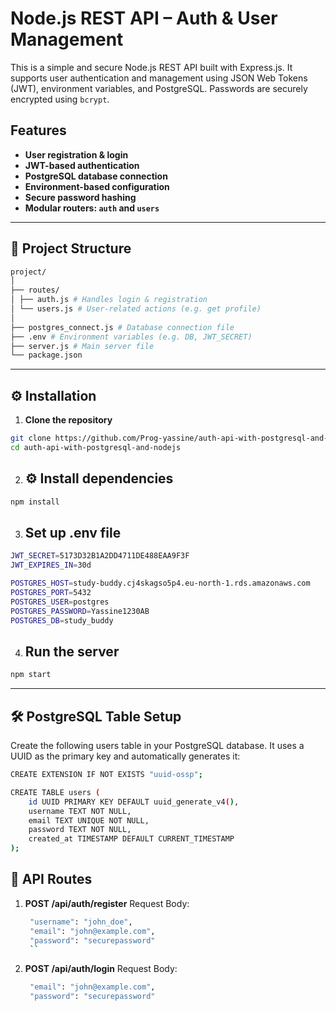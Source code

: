 # Node.js REST API – Auth & User Management

This is a simple and secure Node.js REST API built with Express.js. It supports user authentication and management using JSON Web Tokens (JWT), environment variables, and PostgreSQL. Passwords are securely encrypted using `bcrypt`.

## Features

- **User registration & login**
- **JWT-based authentication**
- **PostgreSQL database connection**
- **Environment-based configuration**
- **Secure password hashing**
- **Modular routers: `auth` and `users`**

---

## 📁 Project Structure
```bash
project/
│
├── routes/
│ ├── auth.js # Handles login & registration
│ └── users.js # User-related actions (e.g. get profile)
│
├── postgres_connect.js # Database connection file
├── .env # Environment variables (e.g. DB, JWT_SECRET)
├── server.js # Main server file
└── package.json
```

---

## ⚙️ Installation

1. **Clone the repository**
```bash
git clone https://github.com/Prog-yassine/auth-api-with-postgresql-and-nodejs.git
cd auth-api-with-postgresql-and-nodejs
```

2. ## ⚙️ Install dependencies
```bash
npm install
```

3. ## Set up .env file
```bash
JWT_SECRET=5173D32B1A2DD4711DE488EAA9F3F
JWT_EXPIRES_IN=30d

POSTGRES_HOST=study-buddy.cj4skagso5p4.eu-north-1.rds.amazonaws.com
POSTGRES_PORT=5432
POSTGRES_USER=postgres
POSTGRES_PASSWORD=Yassine1230AB
POSTGRES_DB=study_buddy
```

4. ## Run the server
```bash
npm start
```

---

## 🛠️ PostgreSQL Table Setup
Create the following users table in your PostgreSQL database. It uses a UUID as the primary key and automatically generates it:
```bash
CREATE EXTENSION IF NOT EXISTS "uuid-ossp";

CREATE TABLE users (
    id UUID PRIMARY KEY DEFAULT uuid_generate_v4(),
    username TEXT NOT NULL,
    email TEXT UNIQUE NOT NULL,
    password TEXT NOT NULL,
    created_at TIMESTAMP DEFAULT CURRENT_TIMESTAMP
);
```

## 🔐 API Routes
1. **POST /api/auth/register**
   Request Body:
   ```bash
    "username": "john_doe",
    "email": "john@example.com",
    "password": "securepassword"
    ``
2. **POST /api/auth/login**
   Request Body:
   ```bash
    "email": "john@example.com",
    "password": "securepassword"
   ```
   





